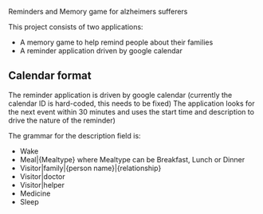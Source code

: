 Reminders and Memory game for alzheimers sufferers

This project consists of two applications:
* A memory game to help remind people about their families
* A reminder application driven by google calendar


Calendar format
---------------
The reminder application is driven by google calendar (currently the calendar ID is hard-coded, this needs to be fixed) The application looks for the next event within 30 minutes and uses the start time and description to drive the nature of the reminder)

The grammar for the description field is:
* Wake
* Meal|{Mealtype} where Mealtype can be Breakfast, Lunch or Dinner
* Visitor|family|{person name}|{relationship}
* Visitor|doctor
* Visitor|helper
* Medicine
* Sleep
